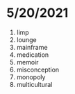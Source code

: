# 5/20/2021

1. limp
2. lounge
3. mainframe
4. medication
5. memoir
6. misconception
7. monopoly
8. multicultural
